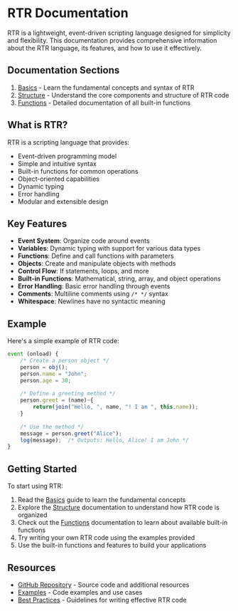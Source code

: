 # RTR Documentation

RTR is a lightweight, event-driven scripting language designed for simplicity and flexibility. This documentation provides comprehensive information about the RTR language, its features, and how to use it effectively.

## Documentation Sections

1. [Basics](basics.md) - Learn the fundamental concepts and syntax of RTR
2. [Structure](structure.md) - Understand the core components and structure of RTR code
3. [Functions](functions/README.md) - Detailed documentation of all built-in functions

## What is RTR?

RTR is a scripting language that provides:

- Event-driven programming model
- Simple and intuitive syntax
- Built-in functions for common operations
- Object-oriented capabilities
- Dynamic typing
- Error handling
- Modular and extensible design

## Key Features

- **Event System**: Organize code around events
- **Variables**: Dynamic typing with support for various data types
- **Functions**: Define and call functions with parameters
- **Objects**: Create and manipulate objects with methods
- **Control Flow**: If statements, loops, and more
- **Built-in Functions**: Mathematical, string, array, and object operations
- **Error Handling**: Basic error handling through events
- **Comments**: Multiline comments using `/* */` syntax
- **Whitespace**: Newlines have no syntactic meaning

## Example

Here's a simple example of RTR code:

```js
event (onload) {
    /* Create a person object */
    person = obj();
    person.name = "John";
    person.age = 30;
    
    /* Define a greeting method */
    person.greet = (name)~{
        return(join("Hello, ", name, "! I am ", this.name));
    }
    
    /* Use the method */
    message = person.greet("Alice");
    log(message);  /* Outputs: Hello, Alice! I am John */
}
```

## Getting Started

To start using RTR:

1. Read the [Basics](basics.md) guide to learn the fundamental concepts
2. Explore the [Structure](structure.md) documentation to understand how RTR code is organized
3. Check out the [Functions](functions/README.md) documentation to learn about available built-in functions
4. Try writing your own RTR code using the examples provided
5. Use the built-in functions and features to build your applications

## Resources

- [GitHub Repository](https://github.com/RoturTW/.rtr) - Source code and additional resources
- [Examples](basics.md#examples) - Code examples and use cases
- [Best Practices](basics.md#best-practices) - Guidelines for writing effective RTR code 
